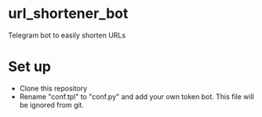 # url_shortener_bot
Telegram bot to easily shorten URLs

# Set up
- Clone this repository
- Rename "conf.tpl" to "conf.py" and add your own token bot. This file will be ignored from git.
